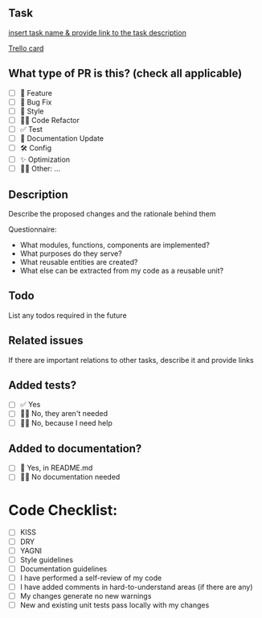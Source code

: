## Task
 
[insert task name & provide link to the task description](https://github.com/rolling-scopes-school/tasks/blob/master/tasks/eCommerce-Application/Sprints/Sprint%231.md#1-repository-setup-29-points-)

[Trello card](https://trello.com/c/i43A3Ge2)

## What type of PR is this? (check all applicable)

- [ ] 🍕 Feature
- [ ] 🐞 Bug Fix
- [ ] 🎨 Style
- [ ] 👨‍💻 Code Refactor
- [ ] ✅ Test
- [ ] 📝 Documentation Update
- [ ] 🛠 Config
- [ ] ✨ Optimization
- [ ] 🤷‍♂️ Other: ...

## Description
Describe the proposed changes and the rationale behind them

Questionnaire:
- What modules, functions, components are implemented?
- What purposes do they serve?
- What reusable entities are created?
- What else can be extracted from my code as a reusable unit?

## Todo
List any todos required in the future

## Related issues
If there are important relations to other tasks, describe it and provide links

## Added tests?
- [ ] ✅ Yes
- [ ] 🙅‍♂️ No, they aren't needed
- [ ] 🙋‍♂️ No, because I need help

## Added to documentation?
- [ ] 📝 Yes, in README.md
- [ ] 🙅‍♂️ No documentation needed

# Code Checklist:
- [ ] KISS
- [ ] DRY
- [ ] YAGNI
- [ ] Style guidelines
- [ ] Documentation guidelines
- [ ] I have performed a self-review of my code
- [ ] I have added comments in hard-to-understand areas (if there are any)
- [ ] My changes generate no new warnings
- [ ] New and existing unit tests pass locally with my changes
